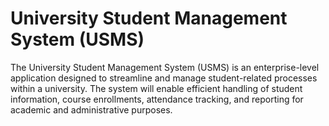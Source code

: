 # University Student Management System (USMS)
 The University Student Management System (USMS) is an enterprise-level application designed to streamline and manage student-related processes within a university. The system will enable efficient handling of student information, course enrollments, attendance tracking, and reporting for academic and administrative purposes.
